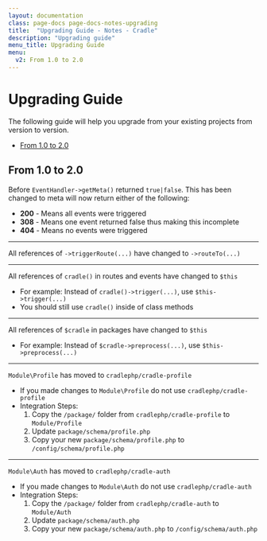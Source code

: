 ```yaml
---
layout: documentation
class: page-docs page-docs-notes-upgrading
title:  "Upgrading Guide - Notes - Cradle"
description: "Upgrading guide"
menu_title: Upgrading Guide
menu:
  v2: From 1.0 to 2.0
---
```


# Upgrading Guide

The following guide will help you upgrade from your existing projects from
version to version.

 - [From 1.0 to 2.0](#v2)

## From 1.0 to 2.0

Before `EventHandler->getMeta()` returned `true|false`. This has been changed
to meta will now return either of the following:

 - **200** - Means all events were triggered
 - **308** - Means one event returned false thus making this incomplete
 - **404** - Means no events were triggered

----

All references of `->triggerRoute(...)` have changed to `->routeTo(...)`

----

All references of `cradle()` in routes and events have changed to `$this`

 - For example: Instead of `cradle()->trigger(...)`, use `$this->trigger(...)`
 - You should still use `cradle()` inside of class methods

----

All references of `$cradle` in packages have changed to `$this`

 - For example: Instead of `$cradle->preprocess(...)`, use `$this->preprocess(...)`

----

`Module\Profile` has moved to `cradlephp/cradle-profile`

 - If you made changes to `Module\Profile` do not use `cradlephp/cradle-profile`
 - Integration Steps:
   1. Copy the `/package/` folder from `cradlephp/cradle-profile` to `Module/Profile`
   2. Update `package/schema/profile.php`
   3. Copy your new `package/schema/profile.php` to `/config/schema/profile.php`

----

`Module\Auth` has moved to `cradlephp/cradle-auth`

 - If you made changes to `Module\Auth` do not use `cradlephp/cradle-auth`
 - Integration Steps:
   1. Copy the `/package/` folder from `cradlephp/cradle-auth` to `Module/Auth`
   2. Update `package/schema/auth.php`
   3. Copy your new `package/schema/auth.php` to `/config/schema/auth.php`
